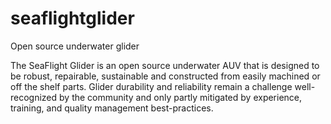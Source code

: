 # seaflightglider
Open source underwater glider

The SeaFlight Glider is an open source underwater AUV that is designed to be robust, repairable, sustainable and constructed from easily machined or off the shelf parts.
Glider durability and reliability remain a challenge well-recognized by the community and only partly mitigated by experience, training, and quality management best-practices.
